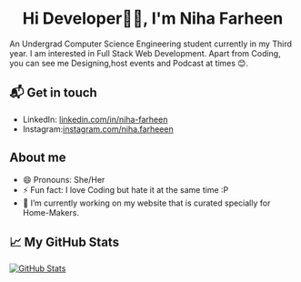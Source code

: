 <h1 align="center">Hi Developer👋🏻, I'm Niha Farheen </h1>

 An Undergrad Computer Science Engineering student currently in my Third year. I am interested in Full Stack Web Development. Apart from Coding, you can see me Designing,host events and Podcast at times 😊.

## 📬 Get in touch

- LinkedIn: [linkedin.com/in/niha-farheen][1]
- Instagram:[instagram.com/niha.farheeen][2]

## About me

- 😄 Pronouns: She/Her
- ⚡ Fun fact: I love Coding but hate it at the same time :P
- 🔭 I’m currently working on my website that is curated specially for Home-Makers.

## &#x1f4c8; My GitHub Stats

<a href="https://github.com/nihafarheen/nihafarheen">
  <img align="center" src="https://github-readme-stats.vercel.app/api?username=nihafarheen&show_icons=true&line_height=27&count_private=true&title_color=ffffff&text_color=c9cacc&icon_color=2bbc8a&bg_color=1d1f21" alt="GitHub Stats" />
</a>

[1]:https://www.linkedin.com/in/niha-farheen/
[2]:https://www.instagram.com/niha.farheeen/
